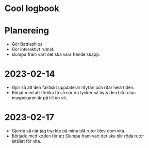 # Cool logbook


# Planereing
* Gör Battleships
* Gör interaktivt rutnät.
* slumpa fram vart det ska vara fiende skäpp.

# 2023-02-14
* Gjor så att den faktiskt uppdaterar ritytan och ritar hela tiden.
* Börjat med att föröka få så när du tycker så byts den blå rutan muspekaren är på till en vit.


# 2023-02-17
* Gjorde så när jag tryckte på mina blå rutor blev dom vita.
* Började med koden för att Slumpa fram vart det ska blir röda rutor istället för vita.